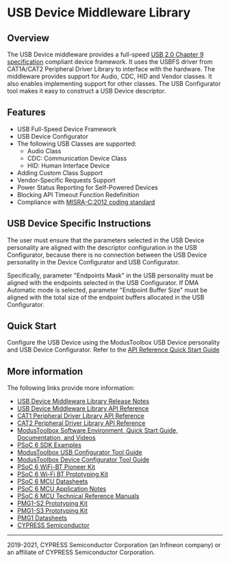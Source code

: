 # USB Device Middleware Library

## Overview

The USB Device middleware provides a full-speed
[USB 2.0 Chapter 9 specification](https://usb.org/document-library/usb-20-specification)
compliant device framework. It uses the USBFS driver from
CAT1A/CAT2 Peripheral Driver Library to interface with the hardware.
The middleware provides support for Audio, CDC, HID and Vendor classes.
It also enables implementing support for other classes. The USB Configurator
tool makes it easy to construct a USB Device descriptor.

## Features

* USB Full-Speed Device Framework
* USB Device Configurator
* The following USB Classes are supported:
  * Audio Class
  * CDC: Communication Device Class
  * HID: Human Interface Device
* Adding Custom Class Support
* Vendor-Specific Requests Support
* Power Status Reporting for Self-Powered Devices
* Blocking API Timeout Function Redefinition
* Compliance with [MISRA-C:2012 coding standard](https://www.misra.org.uk/)

## USB Device Specific Instructions

The user must ensure that the parameters selected in the USB Device personality
are aligned with the descriptor configuration in the USB Configurator, because
there is no connection between the USB Device personality in the Device
Configurator and USB Configurator.

Specifically, parameter "Endpoints Mask" in the USB personality must be aligned
with the endpoints selected in the USB Configurator. If DMA Automatic mode is
selected, parameter  "Endpoint Buffer Size" must be aligned with the total size
of the endpoint buffers allocated in the USB Configurator.

## Quick Start

Configure the USB Device using the ModusToolbox USB Device personality and
USB Device Configurator. Refer to the
[API Reference Quick Start Guide](https://infineon.github.io/usbdev/usbfs_dev_api_reference_manual/html/index.html)

## More information

The following links provide more information:

* [USB Device Middleware Library Release Notes](./RELEASE.md)
* [USB Device Middleware Library API Reference](https://infineon.github.io/usbdev/usbfs_dev_api_reference_manual/html/index.html)
* [CAT1 Peripheral Driver Library API Reference](https://infineon.github.io/mtb-pdl-cat1/pdl_api_reference_manual/html/index.html)
* [CAT2 Peripheral Driver Library API Reference](https://infineon.github.io/mtb-pdl-cat2/pdl_api_reference_manual/html/index.html)
* [ModusToolbox Software Environment, Quick Start Guide, Documentation, and Videos](https://www.cypress.com/products/modustoolbox-software-environment)
* [PSoC 6 SDK Examples](https://github.com/Infineon?q=mtb-example-psoc6%20NOT%20Deprecated)
* [ModusToolbox USB Configurator Tool Guide](https://www.cypress.com/ModusToolboxUSBConfig)
* [ModusToolbox Device Configurator Tool Guide](https://www.cypress.com/ModusToolboxDeviceConfig)
* [PSoC 6 WiFi-BT Pioneer Kit](http://www.cypress.com/CY8CKIT-062-WiFi-BT)
* [PSoC 6 Wi-Fi BT Prototyping Kit](http://www.cypress.com/cy8cproto-062-4343w)
* [PSoC 6 MCU Datasheets](http://www.cypress.com/psoc6ds)
* [PSoC 6 MCU Application Notes](http://www.cypress.com/psoc6an)
* [PSoC 6 MCU Technical Reference Manuals](http://www.cypress.com/psoc6trm)
* [PMG1-S2 Prototyping Kit](http://www.cypress.com/CY7112)
* [PMG1-S3 Prototyping Kit](http://www.cypress.com/CY7113)
* [PMG1 Datasheets](https://www.cypress.com/PMG1DS)
* [CYPRESS Semiconductor](http://www.cypress.com)

---
 2019-2021, CYPRESS Semiconductor Corporation (an Infineon company)
or an affiliate of CYPRESS Semiconductor Corporation.
